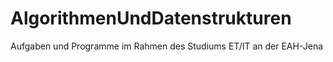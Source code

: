 # AlgorithmenUndDatenstrukturen
Aufgaben und Programme im Rahmen des Studiums ET/IT an der EAH-Jena
